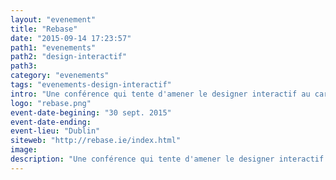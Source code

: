 ```yaml
---
layout: "evenement"
title: "Rebase"
date: "2015-09-14 17:23:57"
path1: "evenements"
path2: "design-interactif"
path3:
category: "evenements"
tags: "evenements-design-interactif"
intro: "Une conférence qui tente d'amener le designer interactif au carrefour des sciences, des arts et des technologies. Un événement dédié aux designers souhaitant élargir leurs horizons de réflexion et de pratiques."
logo: "rebase.png"
event-date-begining: "30 sept. 2015"
event-date-ending:
event-lieu: "Dublin"
siteweb: "http://rebase.ie/index.html"
image:
description: "Une conférence qui tente d'amener le designer interactif au carrefour des sciences, des arts et des technologies."
---
```

